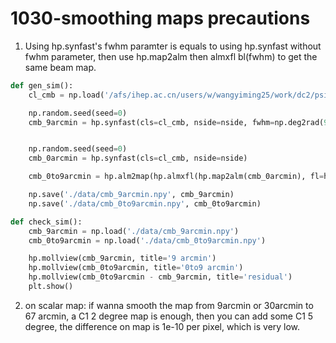 # 1030-smoothing maps precautions

1. Using hp.synfast's fwhm paramter is equals to using hp.synfast without fwhm parameter, then use hp.map2alm then almxfl bl(fwhm) to get the same beam map.

```python
def gen_sim():
    cl_cmb = np.load('/afs/ihep.ac.cn/users/w/wangyiming25/work/dc2/psilc/src/cmbsim/cmbdata/cmbcl_8k.npy').T[0]

    np.random.seed(seed=0)
    cmb_9arcmin = hp.synfast(cls=cl_cmb, nside=nside, fwhm=np.deg2rad(9)/60)


    np.random.seed(seed=0)
    cmb_0arcmin = hp.synfast(cls=cl_cmb, nside=nside)

    cmb_0to9arcmin = hp.alm2map(hp.almxfl(hp.map2alm(cmb_0arcmin), fl=hp.gauss_beam(fwhm=np.deg2rad(9)/60,lmax=3*nside-1)), nside=nside)

    np.save('./data/cmb_9arcmin.npy', cmb_9arcmin)
    np.save('./data/cmb_0to9arcmin.npy', cmb_0to9arcmin)

def check_sim():
    cmb_9arcmin = np.load('./data/cmb_9arcmin.npy')
    cmb_0to9arcmin = np.load('./data/cmb_0to9arcmin.npy')

    hp.mollview(cmb_9arcmin, title='9 arcmin')
    hp.mollview(cmb_0to9arcmin, title='0to9 arcmin')
    hp.mollview(cmb_0to9arcmin - cmb_9arcmin, title='residual')
    plt.show()
```

2. on scalar map: if wanna smooth the map from 9arcmin or 30arcmin to 67 arcmin, a C1 2 degree map is enough, then you can add some C1 5 degree, the difference on map is 1e-10 per pixel, which is very low.

